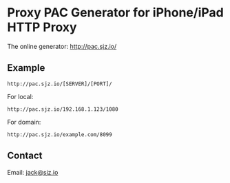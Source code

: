 # Proxy PAC Generator for iPhone/iPad HTTP Proxy

The online generator: http://pac.sjz.io/

## Example
```
http://pac.sjz.io/[SERVER]/[PORT]/
```

For local:
```
http://pac.sjz.io/192.168.1.123/1080
```

For domain:
```
http://pac.sjz.io/example.com/8099
```

## Contact
Email: jack@sjz.io
